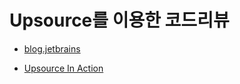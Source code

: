 # Upsource를 이용한 코드리뷰

* [blog.jetbrains](https://blog.jetbrains.com/upsource/2015/10/19/what-to-look-for-in-a-code-review-upsource-quick-wins/)

* [Upsource In Action](https://www.youtube.com/watch?v=Ck0r45QJDkU)